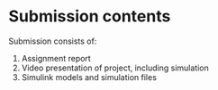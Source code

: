 # Submission contents
Submission consists of:
1. Assignment report
2. Video presentation of project, including simulation
3. Simulink models and simulation files
